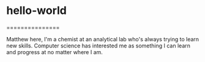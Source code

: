 # hello-world
===============

Matthew here, I'm a chemist at an analytical lab who's always trying to learn new skills.
Computer science has interested me as something I can learn and progress at no matter where I am.
